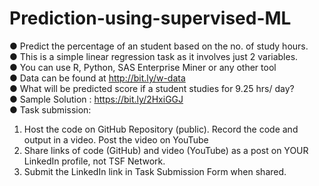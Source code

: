 # Prediction-using-supervised-ML
● Predict the percentage of an student based on the no. of study hours. <br>
● This is a simple linear regression task as it involves just 2 variables.<br> 
● You can use R, Python, SAS Enterprise Miner or any other tool <br>
● Data can be found at http://bit.ly/w-data <br>
● What will be predicted score if a student studies for 9.25 hrs/ day? <br>
● Sample Solution : https://bit.ly/2HxiGGJ <br>
● Task submission:
1. Host the code on GitHub Repository (public). Record the code and
output in a video. Post the video on YouTube
2. Share links of code (GitHub) and video (YouTube) as a post on
YOUR LinkedIn profile, not TSF Network.
3. Submit the LinkedIn link in Task Submission Form when shared.
